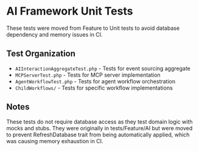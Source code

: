 # AI Framework Unit Tests

These tests were moved from Feature to Unit tests to avoid database dependency and memory issues in CI.

## Test Organization

- `AIInteractionAggregateTest.php` - Tests for event sourcing aggregate
- `MCPServerTest.php` - Tests for MCP server implementation
- `AgentWorkflowTest.php` - Tests for agent workflow orchestration
- `ChildWorkflows/` - Tests for specific workflow implementations

## Notes

These tests do not require database access as they test domain logic with mocks and stubs.
They were originally in tests/Feature/AI but were moved to prevent RefreshDatabase trait from being automatically applied, which was causing memory exhaustion in CI.
